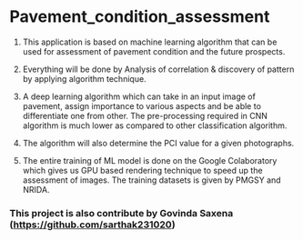 # Pavement_condition_assessment

1. This application is based on machine learning algorithm that can be used for assessment of pavement condition and the future prospects.

2. Everything will be done by Analysis of correlation & discovery of pattern by applying algorithm technique.

3. A deep learning algorithm which can take in an input image of pavement, assign importance to various aspects and be able to differentiate one from other. The pre-processing required in CNN algorithm is much lower as compared to other classification algorithm.

4. The algorithm will also determine the PCI value for a given photographs.

5. The entire training of ML model is done on the Google Colaboratory which gives us GPU based rendering technique to speed up the assessment of images. The training datasets is given by PMGSY and NRIDA.

### This project is also contribute by Govinda Saxena (https://github.com/sarthak231020)
